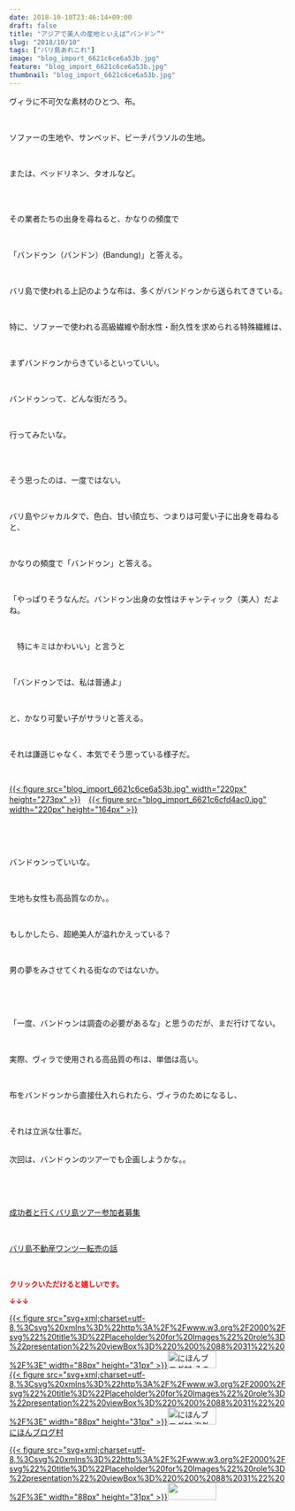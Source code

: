```yaml
---
date: 2018-10-10T23:46:14+09:00
draft: false
title: "アジアで美人の産地といえば“バンドン”"
slug: "2018/10/10"
tags: ["バリ島あれこれ"]
image: "blog_import_6621c6ce6a53b.jpg"
feature: "blog_import_6621c6ce6a53b.jpg"
thumbnail: "blog_import_6621c6ce6a53b.jpg"
---
```

<p>ヴィラに不可欠な素材のひとつ、布。</p><p> </p><p>ソファーの生地や、サンベッド、ビーチパラソルの生地。</p><p> </p><p>または、ベッドリネン、タオルなど。</p><p> </p><p><br/>その業者たちの出身を尋ねると、かなりの頻度で</p><p> </p><p>「バンドゥン（バンドン）(Bandung)」と答える。</p><p> </p><p>バリ島で使われる上記のような布は、多くがバンドゥンから送られてきている。</p><p> </p><p>特に、ソファーで使われる高級繊維や耐水性・耐久性を求められる特殊繊維は、</p><p> </p><p>まずバンドゥンからきているといっていい。</p><p> </p><p>バンドゥンって、どんな街だろう。</p><p> </p><p>行ってみたいな。</p><p> </p><p><br/>そう思ったのは、一度ではない。</p><p> </p><p>バリ島やジャカルタで、色白、甘い顔立ち、つまりは可愛い子に出身を尋ねると、</p><p> </p><p>かなりの頻度で「バンドゥン」と答える。</p><p> </p><p>「やっぱりそうなんだ。バンドゥン出身の女性はチャンティック（美人）だよね。</p><p> </p><p>　特にキミはかわいい」と言うと</p><p> </p><p>「バンドゥンでは、私は普通よ」</p><p> </p><p>と、かなり可愛い子がサラリと答える。</p><p> </p><p>それは謙遜じゃなく、本気でそう思っている様子だ。</p><p> </p><p><a href="blog_import_6621c6ce6a53b.jpg">{{< figure src="blog_import_6621c6ce6a53b.jpg" width="220px" height="273px" >}}</a>　<a href="blog_import_6621c6cfd4ac0.jpg">{{< figure src="blog_import_6621c6cfd4ac0.jpg" width="220px" height="164px" >}}</a></p><p> </p><p> </p><p>バンドゥンっていいな。</p><p> </p><p>生地も女性も高品質なのか。。</p><p> </p><p>もしかしたら、超絶美人が溢れかえっている？</p><p> </p><p>男の夢をみさせてくれる街なのではないか。</p><p> </p><p> </p><p>「一度、バンドゥンは調査の必要があるな」と思うのだが、まだ行けてない。</p><p> </p><p>実際、ヴィラで使用される高品質の布は、単価は高い。</p><p> </p><p>布をバンドゥンから直接仕入れられたら、ヴィラのためになるし、</p><p> </p><p>それは立派な仕事だ。</p><p><br/>次回は、バンドゥンのツアーでも企画しようかな。。</p><p> </p><p> </p><p><a href="https://ameblo.jp/baliclub/entry-12410059910.html" target="_blank">成功者と行くバリ島ツアー参加者募集</a></p><p> </p><p><a href="https://ameblo.jp/baliclub/entry-12408727031.html" target="_blank">バリ島不動産ワンツー転売の話</a></p><p> </p><p><font color="#ff0000" size="2"><strong>クリックいただけると嬉しいです。</strong></font></p><p><font color="#ff0000" size="2"><strong>↓↓↓</strong></font></p><p><a href="ranking.html?p_cid=01260127" id="&amp;blogmura_banner" target="_blank">{{< figure src="svg+xml;charset=utf-8,%3Csvg%20xmlns%3D%22http%3A%2F%2Fwww.w3.org%2F2000%2Fsvg%22%20title%3D%22Placeholder%20for%20Images%22%20role%3D%22presentation%22%20viewBox%3D%220%200%2088%2031%22%20%2F%3E" width="88px" height="31px" >}}<noscript><img alt="にほんブログ村 その他生活ブログ 不動産投資へ" border="0" height="31" src="https://img-proxy.blog-video.jp/images?url=http%3A%2F%2Flife.blogmura.com%2Fhudousantoushi%2Fimg%2Fhudousantoushi88_31.gif" width="88"></noscript></a><br/><a href="ranking.html?p_cid=01260127" target="_blank">{{< figure src="svg+xml;charset=utf-8,%3Csvg%20xmlns%3D%22http%3A%2F%2Fwww.w3.org%2F2000%2Fsvg%22%20title%3D%22Placeholder%20for%20Images%22%20role%3D%22presentation%22%20viewBox%3D%220%200%2088%2031%22%20%2F%3E" width="88px" height="31px" >}}<noscript><img alt="にほんブログ村 海外生活ブログ バリ島情報へ" border="0" height="31" src="https://img-proxy.blog-video.jp/images?url=http%3A%2F%2Foverseas.blogmura.com%2Fbali%2Fimg%2Fbali88_31.gif" width="88"></noscript></a><br/><a href="ranking.html?p_cid=01260127" target="_blank">にほんブログ村</a></p><p><a href="link.php?1804582" title="人気ブログランキングへ">{{< figure src="svg+xml;charset=utf-8,%3Csvg%20xmlns%3D%22http%3A%2F%2Fwww.w3.org%2F2000%2Fsvg%22%20title%3D%22Placeholder%20for%20Images%22%20role%3D%22presentation%22%20viewBox%3D%220%200%2088%2031%22%20%2F%3E" width="88px" height="31px" >}}<noscript><img border="0" height="31" src="https://blog.with2.net/img/banner/banner_22.gif" width="88"></noscript></a></p><p> </p>


